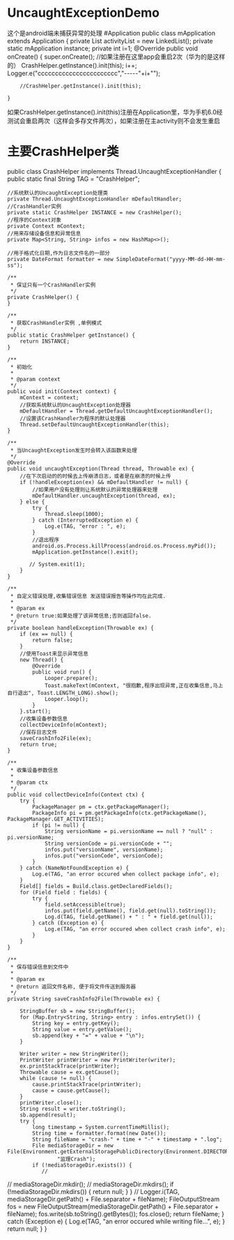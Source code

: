 # UncaughtExceptionDemo
这个是android端未捕获异常的处理
#Application 
 public class mApplication extends Application {
    private List<Activity> activityList = new LinkedList<Activity>();
    private static mApplication instance;
    private int i=1;
    @Override
    public void onCreate() {
        super.onCreate();
        //如果注册在这里app会重启2次（华为的是这样的）
        CrashHelper.getInstance().init(this);
        i++;
        Logger.e("ccccccccccccccccccccccc","-----"+i+"");

        //CrashHelper.getInstance().init(this);

    }
 如果CrashHelper.getInstance().init(this)注册在Application里，华为手机6.0经测试会重启两次（这样会多存文件两次），如果注册在主activity则不会发生重启
    
# 主要CrashHelper类
 
 public class CrashHelper implements Thread.UncaughtExceptionHandler {
    public static final String TAG = "CrashHelper";

    //系统默认的UncaughtException处理类
    private Thread.UncaughtExceptionHandler mDefaultHandler;
    //CrashHandler实例
    private static CrashHelper INSTANCE = new CrashHelper();
    //程序的Context对象
    private Context mContext;
    //用来存储设备信息和异常信息
    private Map<String, String> infos = new HashMap<>();

    //用于格式化日期,作为日志文件名的一部分
    private DateFormat formatter = new SimpleDateFormat("yyyy-MM-dd-HH-mm-ss");

    /**
     * 保证只有一个CrashHandler实例
     */
    private CrashHelper() {
    }

    /**
     * 获取CrashHandler实例 ,单例模式
     */
    public static CrashHelper getInstance() {
        return INSTANCE;
    }

    /**
     * 初始化
     *
     * @param context
     */
    public void init(Context context) {
        mContext = context;
        //获取系统默认的UncaughtException处理器
        mDefaultHandler = Thread.getDefaultUncaughtExceptionHandler();
        //设置该CrashHandler为程序的默认处理器
        Thread.setDefaultUncaughtExceptionHandler(this);
    }

    /**
     * 当UncaughtException发生时会转入该函数来处理
     */
    @Override
    public void uncaughtException(Thread thread, Throwable ex) {
        //在下次启动的的时候去上传崩溃日志，或者是在崩溃的时候上传
        if (!handleException(ex) && mDefaultHandler != null) {
            //如果用户没有处理则让系统默认的异常处理器来处理
            mDefaultHandler.uncaughtException(thread, ex);
        } else {
            try {
                Thread.sleep(1000);
            } catch (InterruptedException e) {
                Log.e(TAG, "error : ", e);
            }
            //退出程序
            android.os.Process.killProcess(android.os.Process.myPid());
            mApplication.getInstance().exit();

           // System.exit(1);
        }
    }

    /**
     * 自定义错误处理,收集错误信息 发送错误报告等操作均在此完成.
     *
     * @param ex
     * @return true:如果处理了该异常信息;否则返回false.
     */
    private boolean handleException(Throwable ex) {
        if (ex == null) {
            return false;
        }
        //使用Toast来显示异常信息
        new Thread() {
            @Override
            public void run() {
                Looper.prepare();
                Toast.makeText(mContext, "很抱歉,程序出现异常,正在收集信息,马上自行退出", Toast.LENGTH_LONG).show();
                Looper.loop();
            }
        }.start();
        //收集设备参数信息
        collectDeviceInfo(mContext);
        //保存日志文件
        saveCrashInfo2File(ex);
        return true;
    }

    /**
     * 收集设备参数信息
     *
     * @param ctx
     */
    public void collectDeviceInfo(Context ctx) {
        try {
            PackageManager pm = ctx.getPackageManager();
            PackageInfo pi = pm.getPackageInfo(ctx.getPackageName(), PackageManager.GET_ACTIVITIES);
            if (pi != null) {
                String versionName = pi.versionName == null ? "null" : pi.versionName;
                String versionCode = pi.versionCode + "";
                infos.put("versionName", versionName);
                infos.put("versionCode", versionCode);
            }
        } catch (NameNotFoundException e) {
            Log.e(TAG, "an error occured when collect package info", e);
        }
        Field[] fields = Build.class.getDeclaredFields();
        for (Field field : fields) {
            try {
                field.setAccessible(true);
                infos.put(field.getName(), field.get(null).toString());
                Log.d(TAG, field.getName() + " : " + field.get(null));
            } catch (Exception e) {
                Log.e(TAG, "an error occured when collect crash info", e);
            }
        }
    }

    /**
     * 保存错误信息到文件中
     *
     * @param ex
     * @return 返回文件名称, 便于将文件传送到服务器
     */
    private String saveCrashInfo2File(Throwable ex) {

        StringBuffer sb = new StringBuffer();
        for (Map.Entry<String, String> entry : infos.entrySet()) {
            String key = entry.getKey();
            String value = entry.getValue();
            sb.append(key + "=" + value + "\n");
        }

        Writer writer = new StringWriter();
        PrintWriter printWriter = new PrintWriter(writer);
        ex.printStackTrace(printWriter);
        Throwable cause = ex.getCause();
        while (cause != null) {
            cause.printStackTrace(printWriter);
            cause = cause.getCause();
        }
        printWriter.close();
        String result = writer.toString();
        sb.append(result);
        try {
            long timestamp = System.currentTimeMillis();
            String time = formatter.format(new Date());
            String fileName = "crash-" + time + "-" + timestamp + ".log";
            File mediaStorageDir = new File(Environment.getExternalStoragePublicDirectory(Environment.DIRECTORY_DCIM),
                    "监理Crash");
            if (!mediaStorageDir.exists()) {
               //
//                mediaStorageDir.mkdir();
//                mediaStorageDir.mkdirs();
                if (!mediaStorageDir.mkdirs()) {
                    return null;
                }
            }
         //   Logger.i(TAG, mediaStorageDir.getPath() + File.separator + fileName);
            FileOutputStream fos = new FileOutputStream(mediaStorageDir.getPath() + File.separator + fileName);
            fos.write(sb.toString().getBytes());
            fos.close();
            return fileName;
        } catch (Exception e) {
            Log.e(TAG, "an error occured while writing file...", e);
        }
        return null;
    }
}
